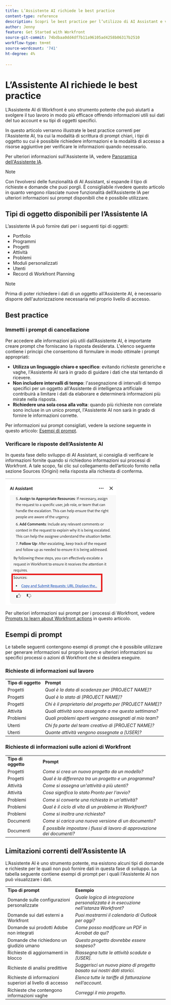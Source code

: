 ```yaml
---
title: L’Assistente AI richiede le best practice
content-type: reference
description: Scopri le best practice per l’utilizzo di AI Assistant e visualizza un elenco di esempi di prompt.
author: Jenny
feature: Get Started with Workfront
source-git-commit: 74bdbaa0dd4df7b11a96105ad4258b06317b2510
workflow-type: tm+mt
source-wordcount: '741'
ht-degree: 4%

---
```


# L’Assistente AI richiede le best practice

L’Assistente AI di Workfront è uno strumento potente che può aiutarti a svolgere il tuo lavoro in modo più efficace offrendo informazioni utili sui dati del tuo account e su tipi di oggetti specifici.

In questo articolo verranno illustrate le best practice correnti per l&#39;Assistente AI, tra cui la modalità di scrittura di prompt chiari, i tipi di oggetto su cui è possibile richiedere informazioni e la modalità di accesso a risorse aggiuntive per verificare le informazioni quando necessario.

Per ulteriori informazioni sull&#39;Assistente IA, vedere [Panoramica dell&#39;Assistente IA](/help/quicksilver/workfront-basics/ai-assistant/ai-assistant-overview.md).

>[!NOTE]
>
>Con l’evolversi delle funzionalità di AI Assistant, si espande il tipo di richieste e domande che puoi porgli. È consigliabile rivedere questo articolo in quanto vengono rilasciate nuove funzionalità dell’Assistente IA per ulteriori informazioni sui prompt disponibili che è possibile utilizzare.


## Tipi di oggetto disponibili per l’Assistente IA

L’assistente IA può fornire dati per i seguenti tipi di oggetti:

* Portfolio
* Programmi
* Progetti
* Attività
* Problemi
* Moduli personalizzati
* Utenti
* Record di Workfront Planning

>[!NOTE]
>
>Prima di poter richiedere i dati di un oggetto all&#39;Assistente AI, è necessario disporre dell&#39;autorizzazione necessaria nel proprio livello di accesso.

## Best practice

### Immetti i prompt di cancellazione

Per accedere alle informazioni più utili dall’Assistente AI, è importante creare prompt che forniscano la risposta desiderata. L&#39;elenco seguente contiene i principi che consentono di formulare in modo ottimale i prompt appropriati:

* **Utilizza un linguaggio chiaro e specifico**: evitando richieste generiche e vaghe, l&#39;Assistente AI sarà in grado di guidare i dati che stai tentando di ricevere.
* **Non includere intervalli di tempo**: l&#39;assegnazione di intervalli di tempo specifici per un oggetto all&#39;Assistente di intelligenza artificiale contribuirà a limitare i dati da elaborare e determinerà informazioni più mirate nella risposta.
* **Richiedere una sola cosa alla volta**: quando più richieste non correlate sono incluse in un unico prompt, l&#39;Assistente AI non sarà in grado di fornire le informazioni corrette.

Per informazioni sui prompt consigliati, vedere la sezione seguente in questo articolo: [Esempi di prompt](#prompt-examples).


### Verificare le risposte dell’Assistente AI

In questa fase dello sviluppo di AI Assistant, si consiglia di verificare le informazioni fornite quando si richiedono informazioni sui processi di Workfront. A tale scopo, fai clic sul collegamento dell’articolo fornito nella sezione Sources (Origini) nella risposta alla richiesta di conferma.

![Sezione origini](assets/sources-section.png)

Per ulteriori informazioni sui prompt per i processi di Workfront, vedere [Prompts to learn about Workfront actions](#prompts-to-learn-about-workfront-actions) in questo articolo.


## Esempi di prompt

Le tabelle seguenti contengono esempi di prompt che è possibile utilizzare per generare informazioni sul proprio lavoro e ulteriori informazioni su specifici processi o azioni di Workfront che si desidera eseguire.

### Richieste di informazioni sul lavoro

<table>
    <tr>
        <td><b>Tipo di oggetto</b></td>
        <td><b>Prompt</b></td>
    </tr>
        <tr>
        <td>Progetti</td>
        <td><em>Qual è la data di scadenza per [PROJECT NAME]?</em>
        </td>
    </tr>
    <tr>
        <td>Progetti</td>
        <td><em>Qual è lo stato di [PROJECT NAME]?</em>
        </td>
    </tr>
    <tr>
        <td>Progetti </td>
        <td><em>Chi è il proprietario del progetto per [PROJECT NAME]?</em></td>
    </tr>
    <tr>
        <td>Attività</td>
        <td><em>Quali attività sono assegnate a me questa settimana?</em></td>
    </tr>
       <tr>
        <td>Problemi </td>
        <td><em>Quali problemi aperti vengono assegnati al mio team?</em></td>
           <tr>
        <td>Utenti</td>
        <td><em>Chi fa parte del team creativo di [PROJECT NAME]?</em></td>
    </tr>
           <tr>
        <td>Utenti </td>
        <td><em>Quante attività vengono assegnate a [USER]?</em></td>
    </tr>
   </table>


### Richieste di informazioni sulle azioni di Workfront

<table>
    <tr>
        <td><b>Tipo di oggetto</b></td>
        <td><b>Prompt</b></td>
    </tr>
    <tr>
        <td>Progetti</td>
        <td><em>Come si crea un nuovo progetto da un modello?</em>
        </td>
    </tr>
    <tr>
        <td>Progetti </td>
        <td><em>Qual è la differenza tra un progetto e un programma?</em></td>
    </tr>
    <tr>
        <td>Attività</td>
        <td><em>Come si assegna un'attività a più utenti?</em></td>
    </tr>
       <tr>
        <td>Attività</td>
        <td><em>Cosa significa lo stato Pronto per l'avvio?</em></td>
    </tr>
       <tr>
        <td>Problemi </td>
        <td><em>Come si converte una richiesta in un'attività?</em></td>
    </tr>
           <tr>
        <td>Problemi </td>
        <td><em>Qual è il ciclo di vita di un problema in Workfront?</em></td>
    </tr>
        </tr>
           <tr>
        <td>Problemi </td>
        <td><em>Come si inoltra una richiesta?</em></td>
    </tr>
           <tr>
        <td>Documenti</td>
        <td><em>Come si carica una nuova versione di un documento?</em></td>
    </tr>
           <tr>
        <td>Documenti </td>
        <td><em>È possibile impostare i flussi di lavoro di approvazione dei documenti?</em></td>
    </tr>
   </table>


## Limitazioni correnti dell’Assistente IA

L’Assistente AI è uno strumento potente, ma esistono alcuni tipi di domande e richieste per le quali non può fornire dati in questa fase di sviluppo. La tabella seguente contiene esempi di prompt per i quali l&#39;Assistente AI non può visualizzare i dati.

<table>
    <tr>
        <td><b>Tipo di prompt</b></td>
        <td><b>Esempio</b></td>
    </tr>
    <tr>
        <td>Domande sulle configurazioni personalizzate</td>
        <td><em>Quale logica di integrazione personalizzata è in esecuzione nell'istanza Workfront?</em>
        </td>
    </tr>
    <tr>
        <td>Domande sui dati esterni a Workfront </td>
        <td><em>Puoi mostrarmi il calendario di Outlook per oggi?</em></td>
    </tr>
             <tr>
        <td>Domande sui prodotti Adobe non integrati </td>
        <td><em>Come posso modificare un PDF in Acrobat da qui?</em></td>
         <tr>
        <td>Domande che richiedono un giudizio umano</td>
        <td><em>Questo progetto dovrebbe essere sospeso?</em></td>
    </tr>
    </tr>
       <tr>
        <td>Richieste di aggiornamenti in blocco</td>
        <td><em>Riassegna tutte le attività scadute a [USER].</em></td>
    </tr>
       <tr>
        <td>Richieste di analisi predittive</td>
        <td><em>Suggerisci un nuovo piano di progetto basato sui nostri dati storici.</em></td>
    </tr>
           <tr>
        <td>Richieste di informazioni superiori al livello di accesso</td>
        <td><em>Elenca tutte le tariffe di fatturazione nell’account.</em></td>
    </tr>
           <tr>
        <td>Richieste che contengono informazioni vaghe </td>
        <td><em>Correggi il mio progetto.</em></td>
    </tr>
   </table>